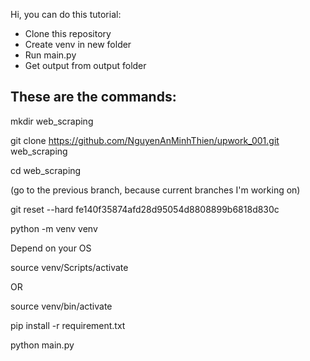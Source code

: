 Hi, you can do this tutorial:
- Clone this repository 
- Create venv in new folder
- Run main.py
- Get output from output folder

These are the commands:
-
mkdir web_scraping

git clone https://github.com/NguyenAnMinhThien/upwork_001.git web_scraping

cd web_scraping

(go to the previous branch, because current branches I'm working on)

git reset --hard fe140f35874afd28d95054d8808899b6818d830c
 
python -m venv venv

Depend on your OS

source venv/Scripts/activate

OR

source venv/bin/activate

pip install -r requirement.txt

python main.py


